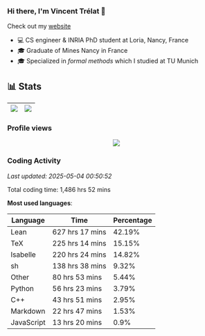 ### Hi there, I'm Vincent Trélat 👋

Check out my [website](https://vtrelat.github.io)

-   💻 CS engineer & INRIA PhD student at Loria, Nancy, France
-   🎓 Graduate of Mines Nancy in France
-   🎓 Specialized in _formal methods_ which I studied at TU Munich

## 📊 **Stats**

| <img align="center" src="https://readme-stats.clckblog.space/api?username=VTrelat&show_icons=true&include_all_commits=true&theme=tokyonight&hide_border=true" /> | <img align="center" src="https://readme-stats.clckblog.space/api/top-langs/?username=VTrelat&layout=compact&theme=tokyonight&hide_border=true" /> |
| ---------------------------------------------------------------------------------------------------------------------------------------------------------------- | ------------------------------------------------------------------------------------------------------------------------------------------------- |

### Profile views

<p align="center">
 <img src="https://profile-counter.glitch.me/VTrelat/count.svg" />
</p>

<!--automations-->
### Coding Activity
_Last updated: 2025-05-04 00:50:52_

Total coding time: 1,486 hrs 52 mins

**Most used languages**:

| Language | Time | Percentage |
| ------------- | ------------- | ------------- |
| Lean | 627 hrs 17 mins | 42.19% |
| TeX | 225 hrs 14 mins | 15.15% |
| Isabelle | 220 hrs 24 mins | 14.82% |
| sh | 138 hrs 38 mins | 9.32% |
| Other | 80 hrs 53 mins | 5.44% |
| Python | 56 hrs 23 mins | 3.79% |
| C++ | 43 hrs 51 mins | 2.95% |
| Markdown | 22 hrs 47 mins | 1.53% |
| JavaScript | 13 hrs 20 mins | 0.9% |

